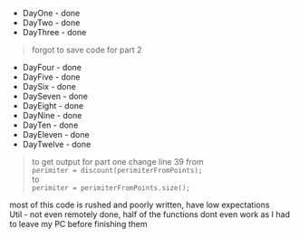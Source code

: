 * DayOne - done
* DayTwo - done
* DayThree - done
> forgot to save code for part 2
* DayFour - done
* DayFive - done
* DaySix - done
* DaySeven - done
* DayEight - done
* DayNine - done
* DayTen - done
* DayEleven - done
* DayTwelve - done
> to get output for part one change line 39 from <br> ```perimiter = discount(perimiterFromPoints);```<br> to <br>```perimiter = perimiterFromPoints.size();```<br>

most of this code is rushed and poorly written, have low expectations<br>
Util - not even remotely done, half of the functions dont even work as I had to leave my PC before finishing them
